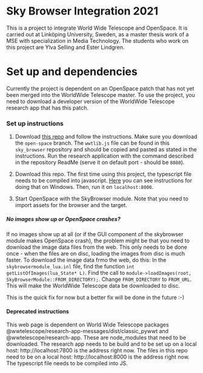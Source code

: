 # Sky Browser Integration 2021
This is a project to integrate World Wide Telescope and OpenSpace. It is carried out at Linköping University, Sweden, as a master thesis work of a MSE with specialization in Media Technology.
The students who work on this project are Ylva Selling and Ester Lindgren.

# Set up and dependencies
Currently the project is dependent on an OpenSpace patch that has not yet been merged into the WorldWide Telescope master. To use the project, you need to download a developer version of the WorldWide Telescope research app that has this patch.

### Set up instructions

1. Download [this repo](https://github.com/imbasimba/wwt-webgl-engine/tree/open-space) and follow the instructions. Make sure you download the `open-space` branch. The `wwtlib.js` file can be found in this `sky_browser` repository and should be copied and pasted as stated in the instructions. Run the research application with the command described in the repository ReadMe (serve it on default port - should be `8080`).

2. Download this repo. The first time using this project, the typescript file needs to be compiled into javascript. [Here](https://code.visualstudio.com/docs/typescript/typescript-compiling) you can see instructions for doing that on Windows. Then, run it on `localhost:8000`.

3. Start OpenSpace with the SkyBrowser module. Note that you need to import assets for the browser and the target.

##### No images show up or OpenSpace crashes?

If no images show up at all (or if the GUI component of the skybrowser module makes OpenSpace crash), the problem might be that you need to download the image data files from the web. This only needs to be done once - when the files are on disc, loading the images from disc is much faster. To download the image data frmo the web, do this:
In the `skybrowsermodule_lua.inl` file, find the function `int getListOfImages(lua_State* L)`. Find the call to `module->loadImages(root, SkyBrowserModule::FROM_DIRECTORY);`. Change `FROM_DIRECTORY` to `FROM_URL`. This will make the WorldWide Telescope data be downloaded to disc.

This is the quick fix for now but a better fix will be done in the future :-)

#### Deprecated instructions
This web page is dependent on World Wide Telescope packages @wwtelescope/research-app-messages/dist/classic_pywwt and @wwtelescope/research-app. These are node_modules that need to be downloaded.
The research app needs to be build and to be set up on a local host: http://localhost:7800 is the address right now. The files in this repo need to be on a local host: http://localhost:8000 is the address right now. The typescript file needs to be compiled into JS.
